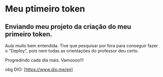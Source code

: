 # Meu ptimeiro token

## Enviando meu projeto  da criação do meu primeiro token.

Aula muito bem entendida. Tive que pesquisar por fora para conseguir fazer o "Deploy", pois nem todas as orientações do professor deu certo. 

Progredindo cada dia mais. Vamoooo!!!  

obg DIO:
[https://www.dio.me/en]

